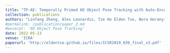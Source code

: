 ```yaml
---
title: "TP-AE: Temporally Primed 6D Object Pose Tracking with Auto-Encoders"
collection: publications
authors: "Linfang Zheng, Ales Leonardis, Tze Ho Elden Tse, Nora Horanyi, Wei Zhang, Hua Chen, Hyung Jin Chang"
#permalink: /publication/paper_2.md
#excerpt: '6D Object Pose Tracking'
date: 2022-05-23
venue: 'ICRA'
paperurl: 'http://eldentse.github.io/files/ICSR2019_039_final_v3.pdf'
---
```


